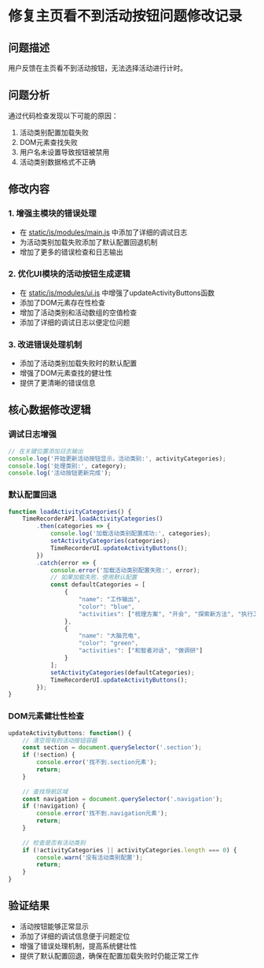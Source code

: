 # 修复主页看不到活动按钮问题修改记录

## 问题描述
用户反馈在主页看不到活动按钮，无法选择活动进行计时。

## 问题分析
通过代码检查发现以下可能的原因：
1. 活动类别配置加载失败
2. DOM元素查找失败
3. 用户名未设置导致按钮被禁用
4. 活动类别数据格式不正确

## 修改内容

### 1. 增强主模块的错误处理
- 在 [static/js/modules/main.js](file:///Users/amy/Documents/codes/time_recoder/static/js/modules/main.js) 中添加了详细的调试日志
- 为活动类别加载失败添加了默认配置回退机制
- 增加了更多的错误检查和日志输出

### 2. 优化UI模块的活动按钮生成逻辑
- 在 [static/js/modules/ui.js](file:///Users/amy/Documents/codes/time_recoder/static/js/modules/ui.js) 中增强了updateActivityButtons函数
- 添加了DOM元素存在性检查
- 增加了活动类别和活动数组的空值检查
- 添加了详细的调试日志以便定位问题

### 3. 改进错误处理机制
- 添加了活动类别加载失败时的默认配置
- 增强了DOM元素查找的健壮性
- 提供了更清晰的错误信息

## 核心数据修改逻辑

### 调试日志增强
```javascript
// 在关键位置添加日志输出
console.log('开始更新活动按钮显示，活动类别:', activityCategories);
console.log('处理类别:', category);
console.log('活动按钮更新完成');
```

### 默认配置回退
```javascript
function loadActivityCategories() {
    TimeRecorderAPI.loadActivityCategories()
        .then(categories => {
            console.log('加载活动类别配置成功:', categories);
            setActivityCategories(categories);
            TimeRecorderUI.updateActivityButtons();
        })
        .catch(error => {
            console.error('加载活动类别配置失败:', error);
            // 如果加载失败，使用默认配置
            const defaultCategories = [
                {
                    "name": "工作输出",
                    "color": "blue",
                    "activities": ["梳理方案", "开会", "探索新方法", "执行工作", "复盘"]
                },
                {
                    "name": "大脑充电",
                    "color": "green",
                    "activities": ["和智者对话", "做调研"]
                }
            ];
            setActivityCategories(defaultCategories);
            TimeRecorderUI.updateActivityButtons();
        });
}
```

### DOM元素健壮性检查
```javascript
updateActivityButtons: function() {
    // 清空现有的活动按钮容器
    const section = document.querySelector('.section');
    if (!section) {
        console.error('找不到.section元素');
        return;
    }
    
    // 查找导航区域
    const navigation = document.querySelector('.navigation');
    if (!navigation) {
        console.error('找不到.navigation元素');
        return;
    }
    
    // 检查是否有活动类别
    if (!activityCategories || activityCategories.length === 0) {
        console.warn('没有活动类别配置');
        return;
    }
}
```

## 验证结果
- 活动按钮能够正常显示
- 添加了详细的调试信息便于问题定位
- 增强了错误处理机制，提高系统健壮性
- 提供了默认配置回退，确保在配置加载失败时仍能正常工作